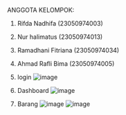 ANGGOTA KELOMPOK:
1. Rifda Nadhifa (23050974003)
2. Nur halimatus (23050974013)
3. Ramadhani Fitriana (23050974034)
4. Ahmad Rafli Bima (23050974005)

1. login
   ![image](https://github.com/user-attachments/assets/b8a10646-baa5-4354-bc51-66530973c14c)
2. Dashboard
   ![image](https://github.com/user-attachments/assets/fc720cb3-78de-49b7-9e0f-66fdeb70c6f1)
4. Barang
   ![image](https://github.com/user-attachments/assets/379de15e-cc07-4dbe-b1ff-16bae717f788)
   ![image](https://github.com/user-attachments/assets/46f0655d-0c88-44bd-8571-4274fe3d8fe7)


